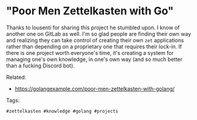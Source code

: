 # "Poor Men Zettelkasten with Go"

Thanks to lousenti for sharing this project he stumbled upon. I know of
another one on GitLab as well. I'm so glad people are finding their own
way and realizing they can take control of creating their own `zet`
applications rather than depending on a proprietary one that requires
their lock-in. If there is one project worth everyone's time, it's
creating a system for managing one's own knowledge, in one's own way
(and so much better than a fucking Discord bot).

Related:

* <https://golangexample.com/poor-men-zettelkasten-with-golang/>

Tags:

    #zettelkasten #knowledge #golang #projects
